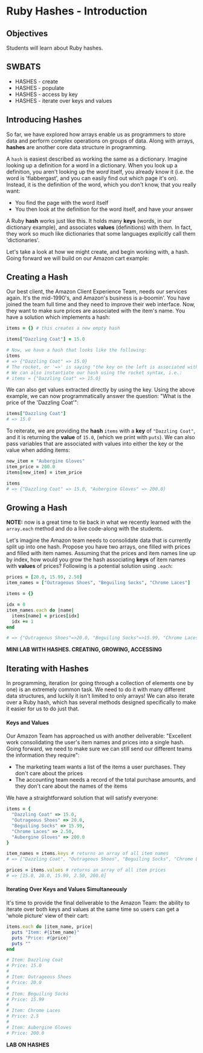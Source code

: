 # Ruby Hashes - Introduction

## Objectives

Students will learn about Ruby hashes.

## SWBATS

+ HASHES - create
+ HASHES - populate
+ HASHES - access by key
+ HASHES - iterate over keys and values


## Introducing Hashes

So far, we have explored how arrays enable us as programmers to store data and perform complex operations on groups of data. Along with arrays, **hashes** are another core data structure in programming.

A `hash` is easiest described as working the same as a dictionary. Imagine looking up a definition for a word in a dictionary. When you look up a definition, you aren't looking up the _word_ itself, you already know it (i.e. the word is 'flabbergast', and you can easily find out which page it's on). Instead, it is the definition of the word, which you don't know, that you really want:
  - You find the page with the word itself
  - You then look at the definition for the word itself, and have your answer

A Ruby **hash** works just like this. It holds many **keys** (words, in our dictionary example), and associates **values** (definitions) with them. In fact, they work so much like dictionaries that some languages explicitly call them 'dictionaries'.

Let's take a look at how we might create, and begin working with, a hash. Going forward we will build on our Amazon cart example:

## Creating a Hash

Our best client, the Amazon Client Experience Team, needs our services again. It's the mid-1990's, and Amazon's business is a-boomin'. You have joined the team full time and they need to improve their web interface. Now, they want to make sure prices are associated with the item's name. You have a solution which implements a hash:

```Ruby
items = {} # this creates a new empty hash

items["Dazzling Coat"] = 15.0

# Now, we have a hash that looks like the following:
items
# => {"Dazzling Coat" => 15.0}
# The rocket, or '=>' is saying "the key on the left is associated with the value on the right"
# We can also instantiate our hash using the rocket syntax, i.e.:
# items = {"Dazzling Coat" => 15.0}
```

We can also get values extracted directly by using the key. Using the above example, we can now programmatically answer the question: "What is the price of the 'Dazzling Coat'":

```ruby
items["Dazzling Coat"]
# => 15.0
```

To reiterate, we are providing the **hash** `items` with a **key** of `"Dazzling Coat"`, and it is returning the **value** of `15.0`, (which we print with `puts`). We can also pass variables that are associated with values into either the key or the value when adding items:

```ruby
new_item = "Aubergine Gloves"
item_price = 200.0
items[new_item] = item_price

items
# => {"Dazzling Coat" => 15.0, "Aubergine Gloves" => 200.0}
```

## Growing a Hash

**NOTE:** now is a great time to tie back in what we recently learned with the `array.each` method and do a live code-along with the students.

Let's imagine the Amazon team needs to consolidate data that is currently split up into one hash. Propose you have two arrays, one filled with prices and filled with item names. Assuming that the prices and item names line up by index, how would you grow the hash associating **keys** of item names with **values** of prices? Following is a potential solution using `.each`:

```Ruby
prices = [20.0, 15.99, 2.50]
item_names = ["Outrageous Shoes", "Beguiling Socks", "Chrome Laces"]

items = {}

idx = 0
item_names.each do |name|
  items[name] = prices[idx]
  idx += 1
end

# => {"Outrageous Shoes"=>20.0, "Beguiling Socks"=>15.99, "Chrome Laces"=>2.5}
```

**MINI LAB WITH HASHES. CREATING, GROWING, ACCESSING**

## Iterating with Hashes

In programming, iteration (or going through a collection of elements one by one) is an extremely common task. We need to do it with many different data structures, and luckily it isn't limited to only arrays! We can also iterate over a Ruby hash, which has several methods designed specifically to make it easier for us to do just that.

#### Keys and Values

Our Amazon Team has approached us with another deliverable: "Excellent work consolidating the user's item names and prices into a single hash. Going forward, we need to make sure we can still send our different teams the information they require":

  - The marketing team wants a list of the items a user purchases. They don't care about the prices
  - The accounting team needs a record of the total purchase amounts, and they don't care about the names of the items

We have a straightforward solution that will satisfy everyone:

```Ruby
items = {
  "Dazzling Coat" => 15.0,
  "Outrageous Shoes" => 20.0,
  "Beguiling Socks" => 15.99,
  "Chrome Laces" => 2.50,
  "Aubergine Gloves" => 200.0
}

item_names = items.keys # returns an array of all item names
# => ["Dazzling Coat", "Outrageous Shoes", "Beguiling Socks", "Chrome Laces", "Aubergine Gloves"]

prices = items.values # returns an array of all item prices
# => [15.0, 20.0, 15.99, 2.50, 200.0]
```

#### Iterating Over Keys and Values Simultaneously

It's time to provide the final deliverable to the Amazon Team: the ability to iterate over both keys and values at the same time so users can get a 'whole picture' view of their cart:

```Ruby
items.each do |item_name, price|
  puts "Item: #{item_name}"
  puts "Price: #{price}"
  puts ""
end

# Item: Dazzling Coat
# Price: 15.0
#
# Item: Outrageous Shoes
# Price: 20.0
#
# Item: Beguiling Socks
# Price: 15.99
#
# Item: Chrome Laces
# Price: 2.5
#
# Item: Aubergine Gloves
# Price: 200.0
```

**LAB ON HASHES**
